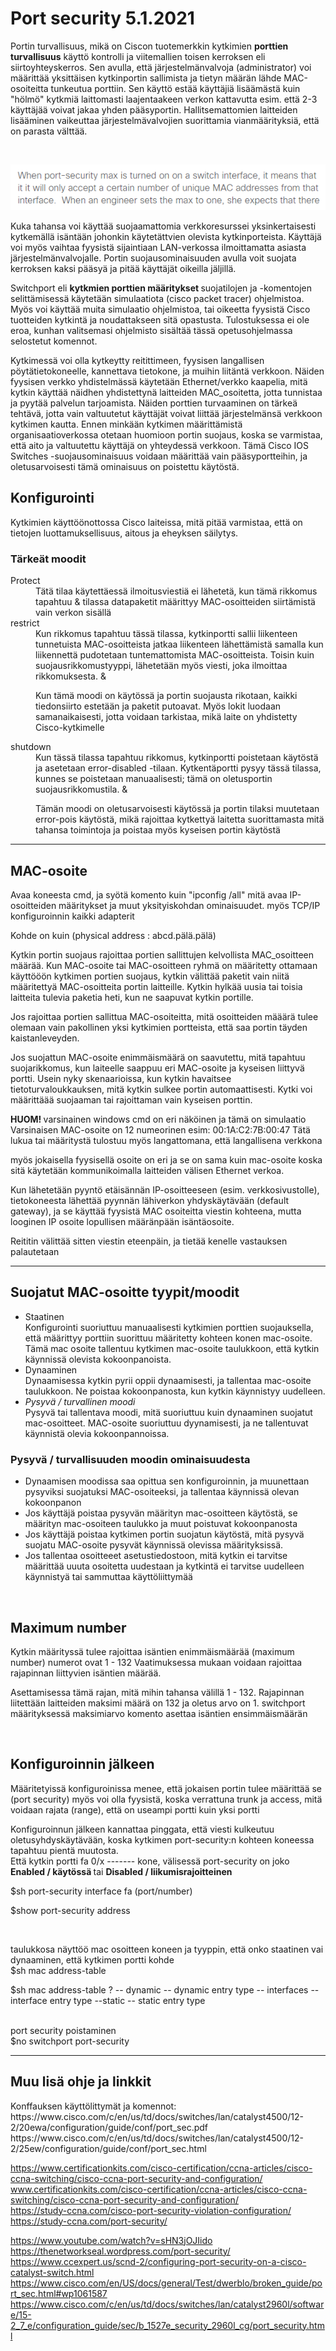 <h1>Port security 5.1.2021</h1>

Portin turvallisuus, mikä on Ciscon tuotemerkkin kytkimien <b>porttien turvallisuus</b> käyttö kontrolli ja viitemallien toisen kerroksen eli siirtoyhteyskerros.
Sen avulla, että järjestelmänvalvoja (administrator) voi määrittää yksittäisen kytkinportin sallimista ja tietyn määrän lähde MAC-osoiteitta tunkeutua porttiin.
Sen käyttö estää käyttäjiä lisäämästä kuin "hölmö" kytkmiä laittomasti laajentaakeen verkon kattavutta esim. että 2-3 käyttäjää voivat jakaa yhden pääsyportin.
Hallitsemattomien laitteiden lisääminen vaikeuttaa järjestelmävalvojien suorittamia vianmäärityksiä, että on parasta välttää.

<br>

![Alt text](images/Cisco-portSecurity.PNG?raw=true "None")

Kuka tahansa voi käyttää suojaamattomia verkkoresurssei yksinkertaisesti kytkemällä isäntään johonkin käytetättvien olevista kytkinporteista. Käyttäjä voi myös vaihtaa fyysistä sijaintiaan LAN-verkossa ilmoittamatta asiasta järjestelmänvalvojalle. Portin suojausominaisuuden avulla voit suojata kerroksen kaksi pääsyä ja pitää käyttäjät oikeilla jäljillä.

Switchport eli <b> kytkmien porttien määritykset </b> suojatilojen ja -komentojen selittämisessä käytetään simulaatiota (cisco packet tracer) ohjelmistoa. Myös voi käyttää muita simulaatio ohjelmistoa, tai oikeetta fyysistä Cisco tuotteiden kytkintä ja noudattakseen sitä opastusta. Tulostuksessa ei ole eroa, kunhan valitsemasi ohjelmisto sisältää tässä opetusohjelmassa selostetut komennot.

Kytkimessä voi olla kytkeytty reitittimeen, fyysisen langallisen pöytätietokoneelle, kannettava tietokone, ja muihin liitäntä verkkoon. Näiden fyysisen verkko yhdistelmässä käytetään Ethernet/verkko kaapelia, mitä kytkin käyttää näidhen yhdistettynä laitteiden MAC_osoitetta, jotta tunnistaa ja pyytää palvelun tarjoamista. Näiden porttien turvaaminen on tärkeä tehtävä, jotta vain valtuutetut käyttäjät voivat liittää järjestelmänsä verkkoon kytkimen kautta. Ennen minkään kytkimen määrittämistä organisaatioverkossa otetaan huomioon portin suojaus, koska se varmistaa, että aito ja valtuutettu käyttäjä on yhteydessä verkkoon. Tämä Cisco IOS Switches -suojausominaisuus voidaan määrittää vain pääsyportteihin, ja oletusarvoisesti tämä ominaisuus on poistettu käytöstä. 

<h2>Konfigurointi </h2>

Kytkimien käyttöönottossa Cisco laiteissa, mitä pitää varmistaa, että on tietojen luottamuksellisuus, aitous ja eheyksen säilytys.

<h3>Tärkeät moodit</h3>

<dl>
  <dt>Protect</dt>
    <dd>Tätä tilaa käytettäessä ilmoitusviestiä ei lähetetä, kun tämä rikkomus tapahtuu & tilassa datapaketit määrittyy MAC-osoitteiden siirtämistä vain verkon sisällä</dd>
    
  <dt>restrict</dt>
    <dd>Kun rikkomus tapahtuu tässä tilassa, kytkinportti sallii liikenteen tunnetuista MAC-osoitteista 
jatkaa liikenteen lähettämistä samalla kun liikennettä pudotetaan tuntemattomista MAC-osoitteista. 
Toisin kuin suojausrikkomustyyppi, lähetetään myös viesti, joka ilmoittaa rikkomuksesta. &
      
 Kun tämä moodi on käytössä ja portin suojausta rikotaan, kaikki tiedonsiirto estetään ja paketit putoavat. 
Myös lokit luodaan samanaikaisesti, jotta voidaan tarkistaa, mikä laite on yhdistetty Cisco-kytkimelle</dd>
    
  <dt>shutdown</dt>
    <dd>Kun tässä tilassa tapahtuu rikkomus, kytkinportti poistetaan käytöstä ja asetetaan error-disabled -tilaan. 
Kytkentäportti pysyy tässä tilassa, kunnes se poistetaan manuaalisesti; tämä on oletusportin suojausrikkomustila. & 
      
Tämän moodi on oletusarvoisesti käytössä ja portin tilaksi muutetaan error-pois käytöstä, 
mikä rajoittaa kytkettyä laitetta suorittamasta mitä tahansa toimintoja ja poistaa myös kyseisen portin käytöstä</dd>
</dl>

<hr>

<h2>MAC-osoite</h2>

Avaa koneesta cmd, ja syötä komento kuin "ipconfig /all"
mitä avaa IP-osoitteiden määritykset ja muut yksityiskohdan ominaisuudet.
myös TCP/IP konfiguroinnin kaikki adapterit

Kohde on kuin (physical address : abcd.pälä.pälä)

Kytkin portin suojaus rajoittaa portien sallittujen kelvollista MAC_osoitteen määrää. Kun MAC-osoite tai MAC-osoitteen ryhmä on määritetty ottamaan käyttööön kytkimen portien suojaus, kytkin välittää paketit vain niitä määritettyä MAC-osoitteita portin laitteille. Kytkin hylkää uusia tai toisia laitteita tulevia paketia heti, kun ne saapuvat kytkin portille.

Jos rajoittaa portien sallittua MAC-osoiteitta, mitä osoitteiden määärä tulee olemaan vain pakollinen yksi kytkimien portteista, että saa portin täyden kaistanleveyden.

Jos suojattun MAC-osoite enimmäismäärä on saavutettu, mitä tapahtuu suojarikkomus, kun laiteelle saappuu eri MAC-osoite ja kyseisen liittyvä portti. Usein nyky skenaarioissa, kun kytkin havaitsee tietoturvaloukkauksen, mitä kytkin sulkee portin automaattisesti. Kytki voi määrittäää suojaaman tai rajoittaman vain kyseisen porttin.

<b> HUOM! </b> varsinainen windows cmd on eri näköinen ja tämä on simulaatio
Varsinaisen MAC-osoite on 12 numeorinen esim: 00:1A:C2:7B:00:47
Tätä lukua tai määritystä tulostuu myös langattomana, että langallisena verkkona

myös jokaisella fyysisellä osoite on eri ja se on sama kuin mac-osoite koska sitä käytetään kommunikoimalla laitteiden välisen Ethernet verkoa.

Kun lähetetään pyyntö etäisännän IP-osoitteeseen (esim. verkkosivustolle), tietokoneesta lähettää pyynnän lähiverkon yhdyskäytävään (default gateway),
ja se käyttää fyysistä MAC osoiteitta viestin kohteena, mutta looginen IP osoite lopullisen määränpään isäntäosoite. 

Reititin välittää sitten viestin eteenpäin, ja tietää kenelle vastauksen palautetaan

<hr>

<h2>Suojatut MAC-osoitte tyypit/moodit</h2>
<ul>
  <li>Staatinen</li>
    Konfigurointi suoriuttuu manuaalisesti kytkimien porttien suojauksella, että määrittyy porttiin suorittuu määritetty kohteen konen mac-osoite. Tämä mac osoite tallentuu kytkimen mac-osoite taulukkoon, että kytkin käynnissä olevista kokoonpanoista.
  
  <li>Dynaaminen </li>
  Dynaamisessa kytkin pyrii oppii dynaamisesti, ja tallentaa mac-osoite taulukkoon. Ne poistaa kokoonpanosta, kun kytkin käynnistyy uudelleen.
  
  <li><i> Pysyvä / turvallinen moodi</i></li>
  Pysyvä tai tallentava moodi, mitä suoriuttuu kuin dynaaminen suojatut mac-osoitteet. MAC-osoite suoriuttuu dyynamisesti, ja ne tallentuvat käynnistä olevia kokoonpannoissa.
  
</ul>

<h3>Pysyvä / turvallisuuden moodin ominaisuudesta </h3>

<ul>
  <li>Dynaamisen moodissa saa opittua sen konfiguroinnin, ja muunettaan pysyviksi suojatuksi MAC-osoiteeksi, ja tallentaa käynnissä olevan kokoonpanon</li>
  <li>Jos käyttäjä poistaa pysyvän määrityn mac-osoitteen käytöstä, se määrityn mac-osoiteen taulukko ja muut poistuvat kokoonpanosta</li>
  <li>Jos käyttäjä poistaa kytkimen portin suojatun käytöstä, mitä pysyvä suojatu MAC-osoite pysyvät käynnissä olevissa määrityksissä.</li>
  <li>Jos tallentaa osoitteeet asetustiedostoon, mitä kytkin ei tarvitse määrittää uuuta osoitetta uudestaan ja kytkintä ei tarvitse uudelleen käynnistyä tai sammuttaa käyttöliittymää</li>
</ul>

<br>

<h2>Maximum number </h2>

Kytkin määrityssä tulee rajoittaa isäntien enimmäismäärää (maximum number)
numerot ovat 1 - 132
Vaatimuksessa mukaan voidaan rajoittaa rajapinnan liittyvien isäntien määrää.

Asettamisessa tämä rajan, mitä mihin tahansa välillä 1 - 132.
Rajapinnan liitettään laitteiden maksimi määrä on 132 ja oletus arvo on 1.
switchport määrityksessä maksimiarvo komento asettaa isäntien ensimmäismäärän

<br>

<h2>Konfiguroinnin jälkeen</h2>

Määritetyissä konfiguroinissa menee, että jokaisen portin tulee määrittää se (port security)
myös voi olla fyysistä, koska verrattuna trunk ja access,
mitä voidaan rajata (range), että on useampi portti kuin yksi portti

Konfiguroinnun jälkeen kannattaa pinggata, että viesti kulkeutuu oletusyhdyskäytävään, koska kytkimen port-security:n kohteen koneessa tapahtuu pientä muutosta.
<br>
Että kytkin portti fa 0/x ------- kone, välisessä port-security on joko <b> Enabled / käytössä </b> tai <b> Disabled / liikumisrajoitteinen </b>

$sh port-security interface fa (port/number)

$show port-security address

<br>

taulukkosa näyttöö mac osoitteen koneen ja tyyppin, että onko staatinen vai dynaaminen, että kytkimen portti kohde <br>
$sh mac address-table

$sh mac address-table ? 
-- dynamic -- dynamic entry type
-- interfaces -- interface entry type
--static -- static entry type

<br>
port security poistaminen <br>
$no switchport port-security

<hr>

<h2>Muu lisä ohje ja linkkit</h2>
Konffauksen käyttölittymät ja komennot:<br>
https://www.cisco.com/c/en/us/td/docs/switches/lan/catalyst4500/12-2/20ewa/configuration/guide/conf/port_sec.pdf <br>
https://www.cisco.com/c/en/us/td/docs/switches/lan/catalyst4500/12-2/25ew/configuration/guide/conf/port_sec.html <br>

https://www.certificationkits.com/cisco-certification/ccna-articles/cisco-ccna-switching/cisco-ccna-port-security-and-configuration/ <br>
www.certificationkits.com/cisco-certification/ccna-articles/cisco-ccna-switching/cisco-ccna-port-security-and-configuration/ <br>
https://study-ccna.com/cisco-port-security-violation-configuration/ <br>
https://study-ccna.com/port-security/ <br>

https://www.youtube.com/watch?v=sHN3jOJIido  <br>
https://thenetworkseal.wordpress.com/port-security/ <br>
https://www.ccexpert.us/scnd-2/configuring-port-security-on-a-cisco-catalyst-switch.html <br>
https://www.cisco.com/en/US/docs/general/Test/dwerblo/broken_guide/port_sec.html#wp1061587 <br>
https://www.cisco.com/c/en/us/td/docs/switches/lan/catalyst2960l/software/15-2_7_e/configuration_guide/sec/b_1527e_security_2960l_cg/port_security.html <br>
